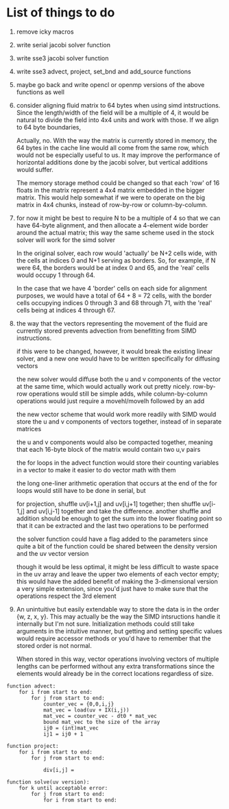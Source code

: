 # List of things to do
1. remove icky macros
2. write serial jacobi solver function
3. write sse3 jacobi solver function
4. write sse3 advect, project, set_bnd and add_source functions
5. maybe go back and write opencl or openmp versions of the above functions
   as well
6. consider aligning fluid matrix to 64 bytes when using simd intstructions.
   Since the length/width of the field will be a multiple of 4, it would be
   natural to divide the field into 4x4 units and work with those. If we 
   align to 64 byte boundaries, 

   Actually, no. With the way the matrix is currently stored in memory, the
   64 bytes in the cache line would all come from the same row, which would
   not be especially useful to us. It may improve the performance of
   horizontal additions done by the jacobi solver, but vertical additions
   would suffer.

   The memory storage method could be changed so that each 'row' of 16 floats
   in the matrix represent a 4x4 matrix embedded in the bigger matrix. This
   would help somewhat if we were to operate on the big matrix in 4x4 chunks,
   instead of row-by-row or column-by-column.
7. for now it might be best to require N to be a multiple of 4 so that we can
   have 64-byte alignment, and then allocate a 4-element wide border around the
   actual matrix; this way the same scheme used in the stock solver will work
   for the simd solver

   In the original solver, each row would 'actually' be N+2 cells wide, with
   the cells at indices 0 and N+1 serving as borders. So, for example, if N
   were 64, the borders would be at index 0 and 65, and the 'real' cells would
   occupy 1 through 64.

   In the case that we have 4 'border' cells on each side for alignment
   purposes, we would have a total of 64 + 8 = 72 cells, with the border cells
   occupying indices 0 through 3 and 68 through 71, with the 'real' cells
   being at indices 4 through 67.
8. the way that the vectors representing the movement of the fluid are currently
   stored prevents advection from benefitting from SIMD instructions.

   if this were to be changed, however, it would break the existing linear
   solver, and a new one would have to be written specifically for diffusing
   vectors

   the new solver would diffuse both the u and v components of the vector
   at the same time, which would actually work out pretty nicely. row-by-row
   operations would still be simple adds, while column-by-column operations
   would just require a movehl/movelh followed by an add

   the new vector scheme that would work more readily with SIMD would store
   the u and v components of vectors together, instead of in separate matrices

   the u and v components would also be compacted together, meaning that each
   16-byte block of the matrix would contain two u,v pairs

   the for loops in the advect function would store their counting variables in
   a vector to make it easier to do vector math with them

   the long one-liner arithmetic operation that occurs at the end of the for
   loops would still have to be done in serial, but

   for projection, shuffle uv[i+1,j] and uv[i,j+1] together; then shuffle
   uv[i-1,j] and uv[i,j-1] together and take the difference. another shuffle
   and addition should be enough to get the sum into the lower floating point
   so that it can be extracted and the last two operations to be performed

   the solver function could have a flag added to the parameters since quite a
   bit of the function could be shared between the density version and the
   uv vector version

   though it would be less optimal, it might be less difficult to waste space in
   the uv array and leave the upper two elements of each vector empty; this
   would have the added benefit of making the 3-dimensional version a very
   simple extension, since you'd just have to make sure that the operations
   respect the 3rd element
9. An unintuitive but easily extendable way to store the data is in the order
   {w, z, x, y}. This may actually be the way the SIMD intsructions handle it
   internally but I'm not sure. Initialization methods could still take
   arguments in the intuitive manner, but getting and setting specific values
   would require accessor methods or you'd have to remember that the stored
   order is not normal.

   When stored in this way, vector operations involving vectors of multiple
   lengths can be performed without any extra transformations since the elements
   would already be in the correct locations regardless of size.
```
function advect:
    for i from start to end:
        for j from start to end:
            counter_vec = {0,0,i,j}
            mat_vec = load(uv + IX(i,j))
            mat_vec = counter_vec - dt0 * mat_vec
            bound mat_vec to the size of the array
            ij0 = (int)mat_vec
            ij1 = ij0 + 1

function project:
    for i from start to end:
        for j from start to end:
            
            div[i,j] = 

function solve(uv version):
    for k until acceptable error:
        for j from start to end:
            for i from start to end:
                
```
